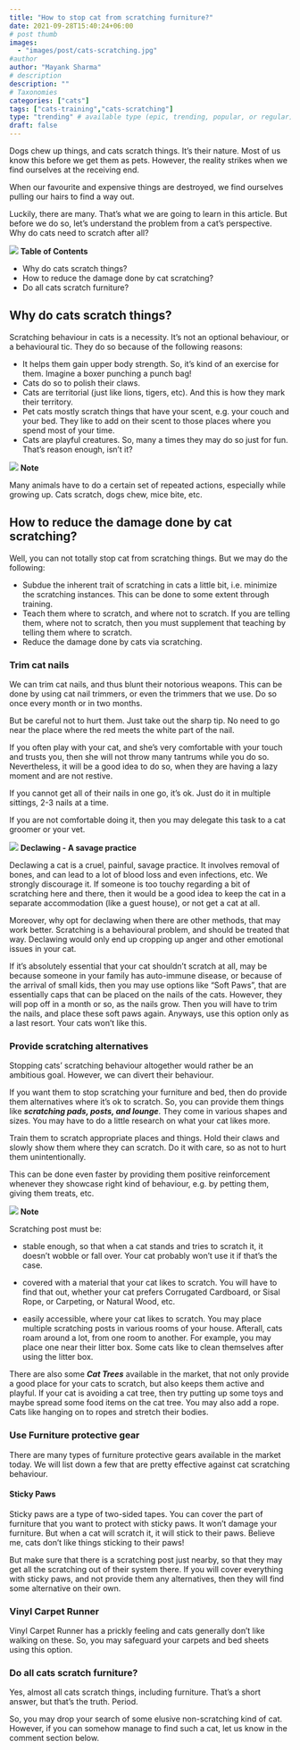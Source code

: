```yaml
---
title: "How to stop cat from scratching furniture?"
date: 2021-09-28T15:40:24+06:00
# post thumb
images:
  - "images/post/cats-scratching.jpg"
#author
author: "Mayank Sharma"
# description
description: ""
# Taxonomies
categories: ["cats"]
tags: ["cats-training","cats-scratching"]
type: "trending" # available type (epic, trending, popular, or regular)
draft: false
---
```


Dogs chew up things, and cats scratch things. It’s their nature. Most of us know this before we get them as pets. However, the reality strikes when we find ourselves at the receiving end. 

When our favourite and expensive things are destroyed, we find ourselves pulling our hairs to find a way out. 

Luckily, there are many. That’s what we are going to learn in this article. But before we do so, let’s understand the problem from a cat’s perspective. Why do cats need to scratch after all?

<div class="toc-mak">
<img src="../../images/pencil.png">
<b>Table of Contents</b>
<ul>
<li>Why do cats scratch things?</li>
<li>How to reduce the damage done by cat scratching?</li>
<li>Do all cats scratch furniture?</li>
</ul>
</div>

## Why do cats scratch things?

Scratching behaviour in cats is a necessity. It’s not an optional behaviour, or a behavioural tic. They do so because of the following reasons:

* It helps them gain upper body strength. So, it’s kind of an exercise for them. Imagine a boxer punching a punch bag!
* Cats do so to polish their claws. 
* Cats are territorial (just like lions, tigers, etc). And this is how they mark their territory. 
* Pet cats mostly scratch things that have your scent, e.g. your couch and your bed. They like to add on their scent to those places where you spend most of your time. 
* Cats are playful creatures. So, many a times they may do so just for fun. That’s reason enough, isn’t it? 

<div class="toc-mak">
  <img src="../../../images/pencil.png">
  <b>Note</b><br>

Many animals have to do a certain set of repeated actions, especially while growing up. Cats scratch, dogs chew, mice bite, etc. 
</div>


## How to reduce the damage done by cat scratching?

Well, you can not totally stop cat from scratching things. But we may do the following:

* Subdue the inherent trait of scratching in cats a little bit, i.e. minimize the scratching instances. This can be done to some extent through training. 
* Teach them where to scratch, and where not to scratch. If you are telling them, where not to scratch, then you must supplement that teaching by telling them where to scratch. 
* Reduce the damage done by cats via scratching. 

### Trim cat nails

We can trim cat nails, and thus blunt their notorious weapons. This can be done by using cat nail trimmers, or even the trimmers that we use. Do so once every month or in two months.  

But be careful not to hurt them. Just take out the sharp tip. No need to go near the place where the red meets the white part of the nail. 

If you often play with your cat, and she’s very comfortable with your touch and trusts you, then she will not throw many tantrums while you do so. Nevertheless, it will be a good idea to do so, when they are having a lazy moment and are not restive. 

If you cannot get all of their nails in one go, it’s ok. Just do it in multiple sittings, 2-3 nails at a time. 

If you are not comfortable doing it, then you may delegate this task to a cat groomer or your vet. 

<div class="toc-mak">
  <img src="../../../images/pencil.png">
  <b>Declawing - A savage practice</b><br>

Declawing a cat is a cruel, painful, savage practice. It involves removal of bones, and can lead to a lot of blood loss and even infections, etc. We strongly discourage it. If someone is too touchy regarding a bit of scratching here and there, then it would be a good idea to keep the cat in a separate accommodation (like a guest house), or not get a cat at all. 

Moreover, why opt for declawing when there are other methods, that may work better. Scratching is a behavioural problem, and should be treated that way. Declawing would only end up cropping up anger and other emotional issues in your cat. 

If it’s absolutely essential that your cat shouldn’t scratch at all, may be because someone in your family has auto-immune disease, or because of the arrival of small kids, then you may use options like “Soft Paws”, that are essentially caps that can be placed on the nails of the cats. However, they will pop off in a month or so, as the nails grow. Then you will have to trim the nails, and place these soft paws again. Anyways, use this option only as a last resort. Your cats won’t like this. 
</div>

### Provide scratching alternatives

Stopping cats’ scratching behaviour altogether would rather be an ambitious goal. However, we can divert their behaviour. 

If you want them to stop scratching your furniture and bed, then do provide them alternatives where it’s ok to scratch. So, you can provide them things like ***scratching pads, posts, and lounge***. They come in various shapes and sizes. You may have to do a little research on what your cat likes more. 

Train them to scratch appropriate places and things. Hold their claws and slowly show them where they can scratch. Do it with care, so as not to hurt them unintentionally. 

This can be done even faster by providing them positive reinforcement whenever they showcase right kind of behaviour, e.g. by petting them, giving them treats, etc. 

<div class="toc-mak">
  <img src="../../../images/pencil.png">
  <b>Note</b><br>

Scratching post must be:

* stable enough, so that when a cat stands and tries to scratch it, it doesn’t wobble or fall over. Your cat probably won’t use it if that’s the case. 

* covered with a material that your cat likes to scratch. You will have to find that out, whether your cat prefers Corrugated Cardboard, or Sisal Rope, or Carpeting, or Natural Wood, etc. 

* easily accessible, where your cat likes to scratch. You may place multiple scratching posts in various rooms of your house. Afterall, cats roam around a lot, from one room to another. For example, you may place one near their litter box. Some cats like to clean themselves after using the litter box. 
</div>

There are also some ***Cat Trees*** available in the market, that not only provide a good place for your cats to scratch, but also keeps them active and playful. If your cat is avoiding a cat tree, then try putting up some toys and maybe spread some food items on the cat tree. You may also add a rope. Cats like hanging on to ropes and stretch their bodies. 

### Use Furniture protective gear

There are many types of furniture protective gears available in the market today. We will list down a few that are pretty effective against cat scratching behaviour. 

#### Sticky Paws

Sticky paws are a type of two-sided tapes. You can cover the part of furniture that you want to protect with sticky paws. It won’t damage your furniture. But when a cat will scratch it, it will stick to their paws. Believe me, cats don’t like things sticking to their paws! 

But make sure that there is a scratching post just nearby, so that they may get all the scratching out of their system there. If you will cover everything with sticky paws, and not provide them any alternatives, then they will find some alternative on their own. 

### Vinyl Carpet Runner

Vinyl Carpet Runner has a prickly feeling and cats generally don’t like walking on these. So, you may safeguard your carpets and bed sheets using this option. 


### Do all cats scratch furniture? 

Yes, almost all cats scratch things, including furniture. That’s a short answer, but that’s the truth. Period. 

So, you may drop your search of some elusive non-scratching kind of cat. However, if you can somehow manage to find such a cat, let us know in the comment section below. 

